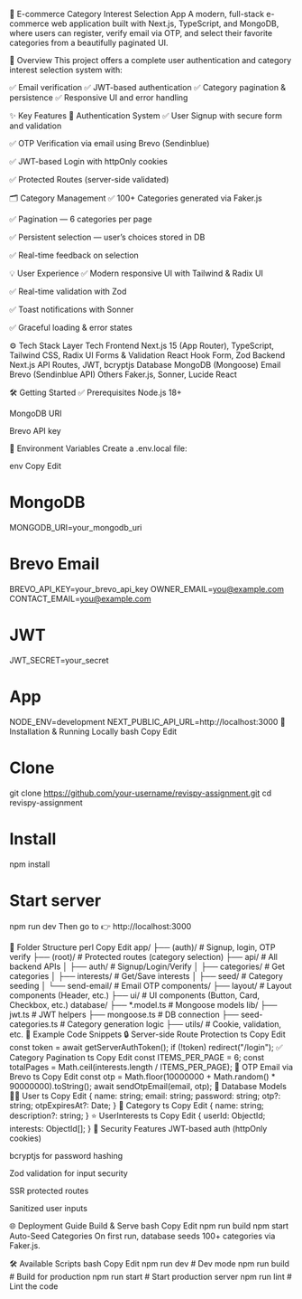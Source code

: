 🚀 E-commerce Category Interest Selection App
A modern, full-stack e-commerce web application built with Next.js, TypeScript, and MongoDB, where users can register, verify email via OTP, and select their favorite categories from a beautifully paginated UI.

📌 Overview
This project offers a complete user authentication and category interest selection system with:

✅ Email verification
✅ JWT-based authentication
✅ Category pagination & persistence
✅ Responsive UI and error handling

✨ Key Features
🔐 Authentication System
✅ User Signup with secure form and validation

✅ OTP Verification via email using Brevo (Sendinblue)

✅ JWT-based Login with httpOnly cookies

✅ Protected Routes (server-side validated)

🗂️ Category Management
✅ 100+ Categories generated via Faker.js

✅ Pagination — 6 categories per page

✅ Persistent selection — user’s choices stored in DB

✅ Real-time feedback on selection

💡 User Experience
✅ Modern responsive UI with Tailwind & Radix UI

✅ Real-time validation with Zod

✅ Toast notifications with Sonner

✅ Graceful loading & error states

⚙️ Tech Stack
Layer	Tech
Frontend	Next.js 15 (App Router), TypeScript, Tailwind CSS, Radix UI
Forms & Validation	React Hook Form, Zod
Backend	Next.js API Routes, JWT, bcryptjs
Database	MongoDB (Mongoose)
Email	Brevo (Sendinblue API)
Others	Faker.js, Sonner, Lucide React

🛠️ Getting Started
✅ Prerequisites
Node.js 18+

MongoDB URI

Brevo API key

📁 Environment Variables
Create a .env.local file:

env
Copy
Edit
# MongoDB
MONGODB_URI=your_mongodb_uri

# Brevo Email
BREVO_API_KEY=your_brevo_api_key
OWNER_EMAIL=you@example.com
CONTACT_EMAIL=you@example.com

# JWT
JWT_SECRET=your_secret

# App
NODE_ENV=development
NEXT_PUBLIC_API_URL=http://localhost:3000
🚀 Installation & Running Locally
bash
Copy
Edit
# Clone
git clone https://github.com/your-username/revispy-assignment.git
cd revispy-assignment

# Install
npm install

# Start server
npm run dev
Then go to 👉 http://localhost:3000

🧾 Folder Structure
perl
Copy
Edit
app/
├── (auth)/             # Signup, login, OTP verify
├── (root)/             # Protected routes (category selection)
├── api/                # All backend APIs
│   ├── auth/           # Signup/Login/Verify
│   ├── categories/     # Get categories
│   ├── interests/      # Get/Save interests
│   ├── seed/           # Category seeding
│   └── send-email/     # Email OTP
components/
├── layout/             # Layout components (Header, etc.)
├── ui/                 # UI components (Button, Card, Checkbox, etc.)
database/
├── *.model.ts          # Mongoose models
lib/
├── jwt.ts              # JWT helpers
├── mongoose.ts         # DB connection
├── seed-categories.ts  # Category generation logic
├── utils/              # Cookie, validation, etc.
🧪 Example Code Snippets
🔒 Server-side Route Protection
ts
Copy
Edit
const token = await getServerAuthToken();
if (!token) redirect("/login");
✅ Category Pagination
ts
Copy
Edit
const ITEMS_PER_PAGE = 6;
const totalPages = Math.ceil(interests.length / ITEMS_PER_PAGE);
📧 OTP Email via Brevo
ts
Copy
Edit
const otp = Math.floor(10000000 + Math.random() * 90000000).toString();
await sendOtpEmail(email, otp);
🧬 Database Models
🧍‍♂️ User
ts
Copy
Edit
{
  name: string;
  email: string;
  password: string;
  otp?: string;
  otpExpiresAt?: Date;
}
📁 Category
ts
Copy
Edit
{
  name: string;
  description?: string;
}
⭐ UserInterests
ts
Copy
Edit
{
  userId: ObjectId;
  interests: ObjectId[];
}
🔐 Security Features
JWT-based auth (httpOnly cookies)

bcryptjs for password hashing

Zod validation for input security

SSR protected routes

Sanitized user inputs

🌐 Deployment Guide
Build & Serve
bash
Copy
Edit
npm run build
npm start
Auto-Seed Categories
On first run, database seeds 100+ categories via Faker.js.

🛠 Available Scripts
bash
Copy
Edit
npm run dev       # Dev mode
npm run build     # Build for production
npm run start     # Start production server
npm run lint      # Lint the code
